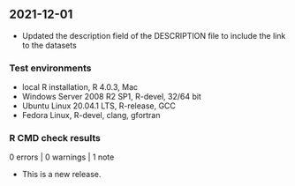 ## 2021-12-01

- Updated the description field of the DESCRIPTION file to include the link to the datasets


### Test environments
* local R installation, R 4.0.3, Mac
* Windows Server 2008 R2 SP1, R-devel, 32/64 bit
* Ubuntu Linux 20.04.1 LTS, R-release, GCC
* Fedora Linux, R-devel, clang, gfortran

### R CMD check results

0 errors | 0 warnings | 1 note

* This is a new release.

